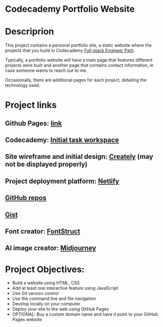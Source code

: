 # Codecademy Portfolio Website
# Descriprion
This project contains a personal portfolio site, a static website where the projects that you build in Codecademy [Full-stack Engineer Path](https://www.codecademy.com/career-journey/full-stack-engineer). 

Typically, a portfolio website will have a main page that features different projects were built and another page that contains contact information, in case someone wants to reach out to me. 

Occasionally, there are additional pages for each project, detailing the technology used.
# Project links
## Github Pages: [link](https://petrokabina.github.io/Codecademy-Portfolio-Website/) 
## Codecademy: [Initial task workspace](https://www.codecademy.com/journeys/full-stack-engineer/paths/fscj-22-building-interactive-websites/tracks/fscj-22-portfolio-project-personal-portfolio-website/modules/wdcp-22-personal-portfolio-project-038ecbc8-d57e-4b30-93a4-f70e0ee627ce/kanban_projects/portfolio-website)
## Site wireframe and initial design: [Creately](https://app.creately.com/d/VauS7vMUZ9x/edit) (may not be displayed properly)
## Project deployment platform: [Netlify](https://app.netlify.com/signup/start)
## [GitHub repos](https://github.com/PetroKabina?tab=repositories)
## [Gist](https://gist.github.com/PetroKabina)
## Font creator: [FontStruct](https://fontstruct.com/)
## AI image creator: [Midjourney](https://www.midjourney.com/)
# Project Objectives:
* Build a website using HTML, CSS
* Add at least one interactive feature using JavaScript
* Use Git version control
* Use the command line and file navigation
* Develop locally on your computer
* Deploy your site to the web using GitHub Pages
* OPTIONAL: Buy a custom domain name and have it point to your GitHub Pages website 
